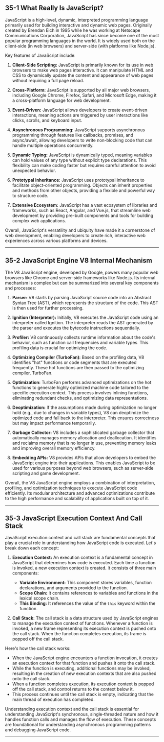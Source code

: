 ## 35-1 What Really Is JavaScript?

JavaScript is a high-level, dynamic, interpreted programming language primarily used for building interactive and dynamic web pages. Originally created by Brendan Eich in 1995 while he was working at Netscape Communications Corporation, JavaScript has since become one of the most popular programming languages in the world. It is widely used both on the client-side (in web browsers) and server-side (with platforms like Node.js).

Key features of JavaScript include:

1. **Client-Side Scripting:** JavaScript is primarily known for its use in web browsers to make web pages interactive. It can manipulate HTML and CSS to dynamically update the content and appearance of web pages without requiring a full page reload.

2. **Cross-Platform:** JavaScript is supported by all major web browsers, including Google Chrome, Firefox, Safari, and Microsoft Edge, making it a cross-platform language for web development.

3. **Event-Driven:** JavaScript allows developers to create event-driven interactions, meaning actions are triggered by user interactions like clicks, scrolls, and keyboard input.

4. **Asynchronous Programming:** JavaScript supports asynchronous programming through features like callbacks, promises, and async/await, allowing developers to write non-blocking code that can handle multiple operations concurrently.

5. **Dynamic Typing:** JavaScript is dynamically typed, meaning variables can hold values of any type without explicit type declarations. This flexibility can make coding faster but requires careful attention to avoid unexpected behavior.

6. **Prototypal Inheritance:** JavaScript uses prototypal inheritance to facilitate object-oriented programming. Objects can inherit properties and methods from other objects, providing a flexible and powerful way to structure code.

7. **Extensive Ecosystem:** JavaScript has a vast ecosystem of libraries and frameworks, such as React, Angular, and Vue.js, that streamline web development by providing pre-built components and tools for building complex web applications.

Overall, JavaScript's versatility and ubiquity have made it a cornerstone of web development, enabling developers to create rich, interactive web experiences across various platforms and devices.

---

## 35-2 JavaScript Engine V8 Internal Mechanism

The V8 JavaScript engine, developed by Google, powers many popular web browsers like Chrome and server-side frameworks like Node.js. Its internal mechanism is complex but can be summarized into several key components and processes:

1. **Parser:** V8 starts by parsing JavaScript source code into an Abstract Syntax Tree (AST), which represents the structure of the code. This AST is then used for further processing.

2. **Ignition (Interpreter):** Initially, V8 executes the JavaScript code using an interpreter called Ignition. The interpreter reads the AST generated by the parser and executes the bytecode instructions sequentially.

3. **Profiler:** V8 continuously collects runtime information about the code's behavior, such as function call frequencies and variable types. This profiling data is crucial for optimizing the code.

4. **Optimizing Compiler (TurboFan):** Based on the profiling data, V8 identifies "hot" functions or code segments that are executed frequently. These hot functions are then passed to the optimizing compiler, TurboFan.

5. **Optimization:** TurboFan performs advanced optimizations on the hot functions to generate highly optimized machine code tailored to the specific execution context. This process involves inlining functions, eliminating redundant checks, and optimizing data representations.

6. **Deoptimization:** If the assumptions made during optimization no longer hold (e.g., due to changes in variable types), V8 can deoptimize the optimized code and fall back to the interpreter. This ensures correctness but may impact performance temporarily.

7. **Garbage Collector:** V8 includes a sophisticated garbage collector that automatically manages memory allocation and deallocation. It identifies and reclaims memory that is no longer in use, preventing memory leaks and improving overall memory efficiency.

8. **Embedding APIs:** V8 provides APIs that allow developers to embed the JavaScript engine into their applications. This enables JavaScript to be used for various purposes beyond web browsers, such as server-side scripting and game development.

Overall, the V8 JavaScript engine employs a combination of interpretation, profiling, and optimization techniques to execute JavaScript code efficiently. Its modular architecture and advanced optimizations contribute to the high performance and scalability of applications built on top of it.

---

## 35-3 JavaScript Execution Context And Call Stack

JavaScript execution context and call stack are fundamental concepts that play a crucial role in understanding how JavaScript code is executed. Let's break down each concept:

1. **Execution Context:**
   An execution context is a fundamental concept in JavaScript that determines how code is executed. Each time a function is invoked, a new execution context is created. It consists of three main components:
   - **Variable Environment:** This component stores variables, function declarations, and arguments provided to the function.
   - **Scope Chain:** It contains references to variables and functions in the lexical scope chain.
   - **This Binding:** It references the value of the `this` keyword within the function.

2. **Call Stack:**
   The call stack is a data structure used by JavaScript engines to manage the execution context of functions. Whenever a function is invoked, a new frame representing its execution context is pushed onto the call stack. When the function completes execution, its frame is popped off the call stack.
   
Here's how the call stack works:
   - When the JavaScript engine encounters a function invocation, it creates an execution context for that function and pushes it onto the call stack.
   - While the function is executing, additional functions may be invoked, resulting in the creation of new execution contexts that are also pushed onto the call stack.
   - When a function completes execution, its execution context is popped off the call stack, and control returns to the context below it.
   - This process continues until the call stack is empty, indicating that the main thread of execution has completed.

Understanding execution context and the call stack is essential for understanding JavaScript's synchronous, single-threaded nature and how it handles function calls and manages the flow of execution. These concepts are foundational for understanding asynchronous programming patterns and debugging JavaScript code.

---

